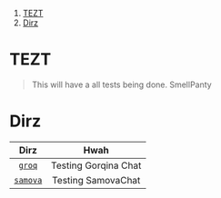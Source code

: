 1. [TEZT](#tezt)
2. [Dirz](#dirz)

# TEZT

> This will have a all tests being done. SmellPanty

# Dirz

|         Dirz          |         Hwah         |
| :-------------------: | :------------------: |
|   [`groq`](./groq/)   | Testing Gorqina Chat |
| [`samova`](./samova/) |  Testing SamovaChat  |
